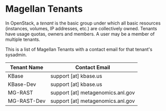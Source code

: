 # Magellan Tenants

In OpenStack, a *tenant* is the basic group under which all basic
resources (instances, volumes, IP addresses, etc.) are collectively owned.
Tenants have usage quotas, owners and members. A user may be a member
of multiple tenants.

This is a list of Magellan Tenants with a contact email for that tenant's
sysadmin.

<table class="table">
  <thead>
  <tr>
    <th>Tenant Name</th>
    <th>Contact Email</th>
  </tr>
  </thead>
  <tbody>
  <tr>
    <td>KBase</td>
    <td>support [at] kbase.us</td>
  </tr>
  <tr>
    <td>KBase-Dev</td>
    <td>support [at] kbase.us</td>
  </tr>
  <tr>
    <td>MG-RAST</td>
    <td>support [at] metagenomics.anl.gov</td>
  </tr>
  <tr>
    <td>MG-RAST-Dev</td>
    <td>support [at] metagenomics.anl.gov</td>
  </tr>
  </tbody>
</table>

